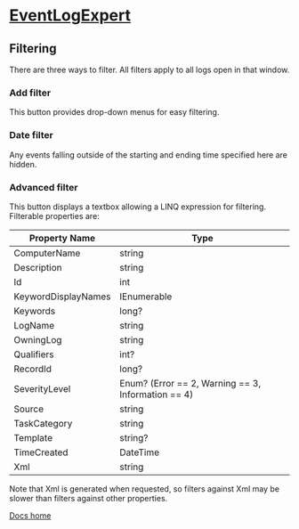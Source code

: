 # [EventLogExpert](Home.md)

## Filtering

There are three ways to filter. All filters apply to all logs open in that window.

### Add filter

This button provides drop-down menus for easy filtering.

### Date filter

Any events falling outside of the starting and ending time specified here are hidden.

### Advanced filter

This button displays a textbox allowing a LINQ expression for filtering. Filterable properties are:

Property Name|Type
-|-
ComputerName|string
Description|string
Id|int
KeywordDisplayNames|IEnumerable<string>
Keywords|long?
LogName|string
OwningLog|string
Qualifiers|int?
RecordId|long?
SeverityLevel|Enum? (Error == 2, Warning == 3, Information == 4)
Source|string
TaskCategory|string
Template|string?
TimeCreated|DateTime
Xml|string

Note that Xml is generated when requested, so filters against Xml may be slower than filters against other properties.

[Docs home](Home.md)
